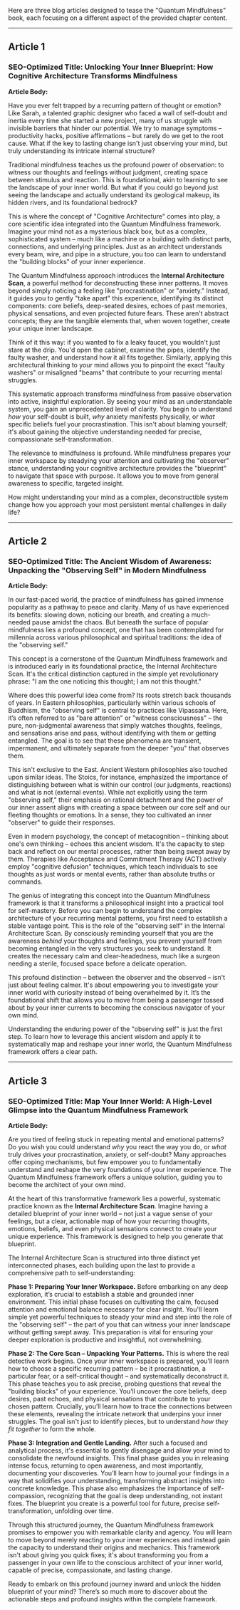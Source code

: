 Here are three blog articles designed to tease the "Quantum Mindfulness" book, each focusing on a different aspect of the provided chapter content.

---

## Article 1

### **SEO-Optimized Title:** Unlocking Your Inner Blueprint: How Cognitive Architecture Transforms Mindfulness

**Article Body:**

Have you ever felt trapped by a recurring pattern of thought or emotion? Like Sarah, a talented graphic designer who faced a wall of self-doubt and inertia every time she started a new project, many of us struggle with invisible barriers that hinder our potential. We try to manage symptoms – productivity hacks, positive affirmations – but rarely do we get to the root cause. What if the key to lasting change isn't just observing your mind, but truly understanding its intricate internal structure?

Traditional mindfulness teaches us the profound power of observation: to witness our thoughts and feelings without judgment, creating space between stimulus and reaction. This is foundational, akin to learning to see the landscape of your inner world. But what if you could go beyond just seeing the landscape and actually understand its geological makeup, its hidden rivers, and its foundational bedrock?

This is where the concept of "Cognitive Architecture" comes into play, a core scientific idea integrated into the Quantum Mindfulness framework. Imagine your mind not as a mysterious black box, but as a complex, sophisticated system – much like a machine or a building with distinct parts, connections, and underlying principles. Just as an architect understands every beam, wire, and pipe in a structure, you too can learn to understand the "building blocks" of your inner experience.

The Quantum Mindfulness approach introduces the **Internal Architecture Scan**, a powerful method for deconstructing these inner patterns. It moves beyond simply noticing a feeling like "procrastination" or "anxiety." Instead, it guides you to gently "take apart" this experience, identifying its distinct components: core beliefs, deep-seated desires, echoes of past memories, physical sensations, and even projected future fears. These aren't abstract concepts; they are the tangible elements that, when woven together, create your unique inner landscape.

Think of it this way: if you wanted to fix a leaky faucet, you wouldn't just stare at the drip. You'd open the cabinet, examine the pipes, identify the faulty washer, and understand how it all fits together. Similarly, applying this architectural thinking to your mind allows you to pinpoint the exact "faulty washers" or misaligned "beams" that contribute to your recurring mental struggles.

This systematic approach transforms mindfulness from passive observation into active, insightful exploration. By seeing your mind as an understandable system, you gain an unprecedented level of clarity. You begin to understand *how* your self-doubt is built, *why* anxiety manifests physically, or *what* specific beliefs fuel your procrastination. This isn't about blaming yourself; it's about gaining the objective understanding needed for precise, compassionate self-transformation.

The relevance to mindfulness is profound. While mindfulness prepares your inner workspace by steadying your attention and cultivating the "observer" stance, understanding your cognitive architecture provides the "blueprint" to navigate that space with purpose. It allows you to move from general awareness to specific, targeted insight.

How might understanding your mind as a complex, deconstructible system change how you approach your most persistent mental challenges in daily life?

---

## Article 2

### **SEO-Optimized Title:** The Ancient Wisdom of Awareness: Unpacking the "Observing Self" in Modern Mindfulness

**Article Body:**

In our fast-paced world, the practice of mindfulness has gained immense popularity as a pathway to peace and clarity. Many of us have experienced its benefits: slowing down, noticing our breath, and creating a much-needed pause amidst the chaos. But beneath the surface of popular mindfulness lies a profound concept, one that has been contemplated for millennia across various philosophical and spiritual traditions: the idea of the "observing self."

This concept is a cornerstone of the Quantum Mindfulness framework and is introduced early in its foundational practice, the Internal Architecture Scan. It's the critical distinction captured in the simple yet revolutionary phrase: "I am the one noticing this thought; I am not this thought."

Where does this powerful idea come from? Its roots stretch back thousands of years. In Eastern philosophies, particularly within various schools of Buddhism, the "observing self" is central to practices like Vipassana. Here, it’s often referred to as "bare attention" or "witness consciousness" – the pure, non-judgmental awareness that simply watches thoughts, feelings, and sensations arise and pass, without identifying with them or getting entangled. The goal is to see that these phenomena are transient, impermanent, and ultimately separate from the deeper "you" that observes them.

This isn't exclusive to the East. Ancient Western philosophies also touched upon similar ideas. The Stoics, for instance, emphasized the importance of distinguishing between what is within our control (our judgments, reactions) and what is not (external events). While not explicitly using the term "observing self," their emphasis on rational detachment and the power of our inner assent aligns with creating a space between our core self and our fleeting thoughts or emotions. In a sense, they too cultivated an inner "observer" to guide their responses.

Even in modern psychology, the concept of metacognition – thinking about one's own thinking – echoes this ancient wisdom. It's the capacity to step back and reflect on our mental processes, rather than being swept away by them. Therapies like Acceptance and Commitment Therapy (ACT) actively employ "cognitive defusion" techniques, which teach individuals to see thoughts as just words or mental events, rather than absolute truths or commands.

The genius of integrating this concept into the Quantum Mindfulness framework is that it transforms a philosophical insight into a practical tool for self-mastery. Before you can begin to understand the complex architecture of your recurring mental patterns, you first need to establish a stable vantage point. This is the role of the "observing self" in the Internal Architecture Scan. By consciously reminding yourself that you are the awareness *behind* your thoughts and feelings, you prevent yourself from becoming entangled in the very structures you seek to understand. It creates the necessary calm and clear-headedness, much like a surgeon needing a sterile, focused space before a delicate operation.

This profound distinction – between the observer and the observed – isn't just about feeling calmer. It's about empowering you to investigate your inner world with curiosity instead of being overwhelmed by it. It’s the foundational shift that allows you to move from being a passenger tossed about by your inner currents to becoming the conscious navigator of your own mind.

Understanding the enduring power of the "observing self" is just the first step. To learn how to leverage this ancient wisdom and apply it to systematically map and reshape your inner world, the Quantum Mindfulness framework offers a clear path.

---

## Article 3

### **SEO-Optimized Title:** Map Your Inner World: A High-Level Glimpse into the Quantum Mindfulness Framework

**Article Body:**

Are you tired of feeling stuck in repeating mental and emotional patterns? Do you wish you could understand *why* you react the way you do, or *what* truly drives your procrastination, anxiety, or self-doubt? Many approaches offer coping mechanisms, but few empower you to fundamentally understand and reshape the very foundations of your inner experience. The Quantum Mindfulness framework offers a unique solution, guiding you to become the architect of your own mind.

At the heart of this transformative framework lies a powerful, systematic practice known as the **Internal Architecture Scan**. Imagine having a detailed blueprint of your inner world – not just a vague sense of your feelings, but a clear, actionable map of how your recurring thoughts, emotions, beliefs, and even physical sensations connect to create your unique experience. This framework is designed to help you generate that blueprint.

The Internal Architecture Scan is structured into three distinct yet interconnected phases, each building upon the last to provide a comprehensive path to self-understanding:

**Phase 1: Preparing Your Inner Workspace.** Before embarking on any deep exploration, it’s crucial to establish a stable and grounded inner environment. This initial phase focuses on cultivating the calm, focused attention and emotional balance necessary for clear insight. You'll learn simple yet powerful techniques to steady your mind and step into the role of the "observing self" – the part of you that can witness your inner landscape without getting swept away. This preparation is vital for ensuring your deeper exploration is productive and insightful, not overwhelming.

**Phase 2: The Core Scan – Unpacking Your Patterns.** This is where the real detective work begins. Once your inner workspace is prepared, you’ll learn how to choose a specific recurring pattern – be it procrastination, a particular fear, or a self-critical thought – and systematically deconstruct it. This phase teaches you to ask precise, probing questions that reveal the "building blocks" of your experience. You’ll uncover the core beliefs, deep desires, past echoes, and physical sensations that contribute to your chosen pattern. Crucially, you’ll learn how to trace the connections between these elements, revealing the intricate network that underpins your inner struggles. The goal isn't just to identify pieces, but to understand *how they fit together* to form the whole.

**Phase 3: Integration and Gentle Landing.** After such a focused and analytical process, it's essential to gently disengage and allow your mind to consolidate the newfound insights. This final phase guides you in releasing intense focus, returning to open awareness, and most importantly, documenting your discoveries. You’ll learn how to journal your findings in a way that solidifies your understanding, transforming abstract insights into concrete knowledge. This phase also emphasizes the importance of self-compassion, recognizing that the goal is deep understanding, not instant fixes. The blueprint you create is a powerful tool for future, precise self-transformation, unfolding over time.

Through this structured journey, the Quantum Mindfulness framework promises to empower you with remarkable clarity and agency. You will learn to move beyond merely reacting to your inner experiences and instead gain the capacity to understand their origins and mechanics. This framework isn't about giving you quick fixes; it's about transforming you from a passenger in your own life to the conscious architect of your inner world, capable of precise, compassionate, and lasting change.

Ready to embark on this profound journey inward and unlock the hidden blueprint of your mind? There’s so much more to discover about the actionable steps and profound insights within the complete framework.